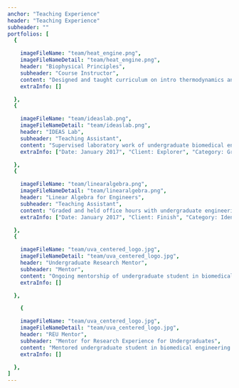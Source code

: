 ```yaml
---
anchor: "Teaching Experience"
header: "Teaching Experience"
subheader: ""
portfolios: [
  {

    imageFileName: "team/heat_engine.png",
    imageFileNameDetail: "team/heat_engine.png",
    header: "Biophysical Principles",
    subheader: "Course Instructor",
    content: "Designed and taught curriculum on intro thermodynamics and statistical mechanics for first graduate students",
    extraInfo: []

  }, 
  {

    imageFileName: "team/ideaslab.png",
    imageFileNameDetail: "team/ideaslab.png",
    header: "IDEAS Lab",
    subheader: "Teaching Assistant",
    content: "Supervised laboratory work of undergraduate biomedical engineering students.",
    extraInfo: ["Date: January 2017", "Client: Explorer", "Category: Graphic Design"]

  }, 
  {

    imageFileName: "team/linearalgebra.png",
    imageFileNameDetail: "team/linearalgebra.png",
    header: "Linear Algebra for Engineers",
    subheader: "Teaching Assistant",
    content: "Graded and held office hours with undergraduate engineering students",
    extraInfo: ["Date: January 2017", "Client: Finish", "Category: Identity"]

  }, 
  {

    imageFileName: "team/uva_centered_logo.jpg",
    imageFileNameDetail: "team/uva_centered_logo.jpg",
    header: "Undergraduate Research Mentor",
    subheader: "Mentor",
    content: "Ongoing mentorship of undergraduate student in biomedical engineering (2018-present)",
    extraInfo: []

  }, 

    {

    imageFileName: "team/uva_centered_logo.jpg",
    imageFileNameDetail: "team/uva_centered_logo.jpg",
    header: "REU Mentor",
    subheader: "Mentor for Research Experience for Undergraduates",
    content: "Mentored undergraduate student in biomedical engineering for one summer of research",
    extraInfo: []

  }, 
]
---
```

